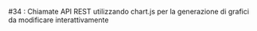#34 : Chiamate API REST utilizzando chart.js per la generazione di grafici da modificare interattivamente
